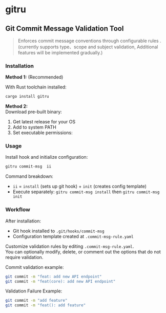 # gitru

## Git Commit Message Validation Tool

> Enforces commit message conventions through configurable rules .  
(currently supports type、scope and subject validation, Additional features will be implemented gradually.)

### Installation

**Method 1:** (Recommended)

With Rust toolchain installed:

```bash
cargo install gitru
```

**Method 2:**  
Download pre-built binary:

1. Get latest release for your OS
2. Add to system PATH
3. Set executable permissions:

### Usage

Install hook and initialize configuration:

```bash
gitru commit-msg  ii
```

Command breakdown:

* `ii` = `install` (sets up git hook) + `init` (creates config template)
* Execute separately: `gitru commit-msg install` then `gitru commit-msg init`

### Workflow

After installation:

* Git hook installed to `.git/hooks/commit-msg `
* Configuration template created at `.commit-msg-rule.yaml`

Customize validation rules by editing `.commit-msg-rule.yaml`.  
You can optionally modify, delete, or comment out the options that do not require validation.


Commit validation example:

```bash
git commit -m "feat: add new API endpoint"
git commit -m "feat(core): add new API endpoint"
```

Validation Failure Example:

```bash
git commit -m "add feature"
git commit -m "feat(): add feature"
```

